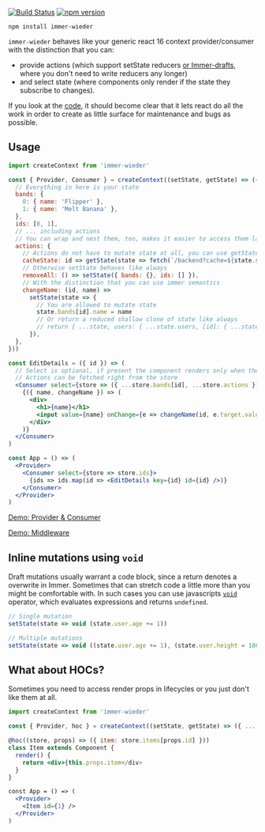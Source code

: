 [![Build Status](https://travis-ci.org/drcmda/immer-wieder.svg?branch=master)](https://travis-ci.org/drcmda/immer-wieder) [![npm version](https://badge.fury.io/js/immer-wieder.svg)](https://badge.fury.io/js/immer-wieder)

    npm install immer-wieder

`immer-wieder` behaves like your generic react 16 context provider/consumer with the distinction that you can:

- provide actions (which support setState reducers [or Immer-drafts](https://github.com/mweststrate/immer), where you don't need to write reducers any longer)
- and select state (where components only render if the state they subscribe to changes).

If you look at the [code](https://github.com/drcmda/immer-wieder/blob/master/src/index.js), it should become clear that it lets react do all the work in order to create as little surface for maintenance and bugs as possible.

## Usage

```jsx
import createContext from 'immer-wieder'

const { Provider, Consumer } = createContext((setState, getState) => ({
  // Everything in here is your state
  bands: {
    0: { name: 'Flipper' },
    1: { name: 'Melt Banana' },
  },
  ids: [0, 1],
  // ... including actions
  // You can wrap and nest them, too, makes it easier to access them later ...
  actions: {
    // Actions do not have to mutate state at all, you can use getState to fetch state
    cacheState: id => getState(state => fetch(`/backend?cache=${state.stringify()}`),
    // Otherwise setState behaves like always
    removeAll: () => setState({ bands: {}, ids: [] }),
    // With the distinction that you can use immer semantics
    changeName: (id, name) =>
      setState(state => {
        // You are allowed to mutate state
        state.bands[id].name = name
        // Or return a reduced shallow clone of state like always
        // return { ...state, users: { ...state.users, [id]: { ...state.users[id], name } } }
      }),
  },
}))

const EditDetails = ({ id }) => (
  // Select is optional, if present the component renders only when the state you select changes
  // Actions can be fetched right from the store
  <Consumer select={store => ({ ...store.bands[id], ...store.actions })}>
    {({ name, changeName }) => (
      <div>
        <h1>{name}</h1>
        <input value={name} onChange={e => changeName(id, e.target.value)} />
      </div>
    )}
  </Consumer>
)

const App = () => (
  <Provider>
    <Consumer select={store => store.ids}>
      {ids => ids.map(id => <EditDetails key={id} id={id} />)}
    </Consumer>
  </Provider>
)
```

[Demo: Provider & Consumer](https://codesandbox.io/embed/qvm2oz51mj)

[Demo: Middleware](https://codesandbox.io/embed/52on3pvywl)

## Inline mutations using `void`

Draft mutations usually warrant a code block, since a return denotes a overwrite in Immer. Sometimes that can stretch code a little more than you might be comfortable with. In such cases you can use javascripts [`void`](https://developer.mozilla.org/en-US/docs/Web/JavaScript/Reference/Operators/void) operator, which evaluates expressions and returns `undefined`.

```javascript
// Single mutation
setState(state => void (state.user.age += 1))

// Multiple mutations
setState(state => void ((state.user.age += 1), (state.user.height = 186)))
```

## What about HOCs?

Sometimes you need to access render props in lifecycles or you just don't like them at all.

```jsx
import createContext from 'immer-wieder'

const { Provider, hoc } = createContext((setState, getState) => ({ ... }))

@hoc((store, props) => ({ item: store.items[props.id] }))
class Item extends Component {
  render() {
    return <div>{this.props.item</div>
  }
}

const App = () => (
  <Provider>
    <Item id={1} />
  </Provider>
)
```
